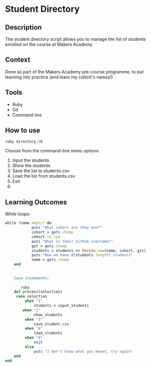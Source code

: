 Student Directory
=================

## Description

The student directory script allows you to manage the list of students enrolled on the course at Makers Academy

## Context

Done as part of the Makers Academy pre-course programme, to put learning into practice (and learn my cohort's names!)

## Tools

* Ruby
* Git
* Command line

## How to use

 ```shell
 ruby directory.rb
 ```
 
Choose from the command-line menu options:
 
1. Input the students
2. Show the students
3. Save the list to students.csv
4. Load the list from students.csv
9. Exit
10. 


## Learning Outcomes

While loops:

```ruby
while !name.empty? do
			puts "What cohort are they one?"
			cohort = gets.chomp
			cohort.to_sym
			puts "What is their GitHub username?"
			git = gets.chomp
			students = students << Person.new(name, cohort, git)
			puts "Now we have #{students.length} students"
			name = gets.chomp
	end
	```
	
	Case statements:
	
	```ruby
	def process(selection)
	 case selection
		 when "1" 
			 students = input_students
	 	when "2"
			 show_students
		 when "3"
			 save_student_csv
		 when "4"
			 load_students
		 when "9"
			 exit
		 else
			 puts "I don't know what you meant, try again"
	end
end
```


